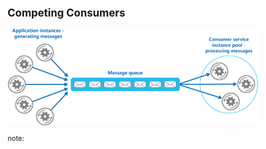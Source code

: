 ##  Competing Consumers

![Competing Consumers](../resources/images/competing-consumers.png)

note:

